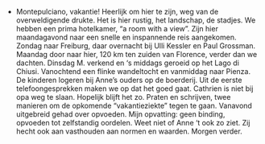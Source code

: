 - Montepulciano, vakantie! Heerlijk om hier te zijn, weg van de overweldigende drukte. Het is hier rustig, het landschap, de stadjes. We hebben een prima hotelkamer, “a room with a view”. Zijn hier maandagavond naar een snelle en inspannende reis aangekomen. Zondag naar Freiburg, daar overnacht bij Ulli Kessler en Paul Grossman. Maandag door naar hier, 120 km ten zuiden van Florence, verder dan we dachten. Dinsdag M. verkend en ‘s middags geroeid op het Lago di Chiusi. Vanochtend een flinke wandeltocht en vanmiddag naar Pienza. De kinderen logeren bij Anne’s ouders op de boerderij. Uit de eerste telefoongesprekken maken we op dat het goed gaat. Cathrien is niet bij opa weg te slaan. Hopelijk blijft het zo. Praten en schrijven, twee manieren om de opkomende “vakantieziekte” tegen te gaan. Vanavond uitgebreid gehad over opvoeden. Mijn opvatting: geen binding, opvoeden tot zelfstandig oordelen. Weet niet of Anne ‘t ook zo ziet. Zij hecht ook aan vasthouden aan normen en waarden. Morgen verder.